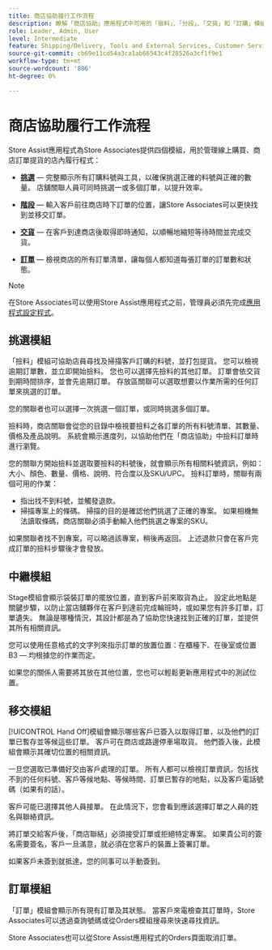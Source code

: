 ```yaml
---
title: 商店協助履行工作流程
description: 瞭解「商店協助」應用程式中可用的「撿料」、「分段」、「交貨」和「訂購」模組。 這些模組可為BOPIS訂單啟用端對端商店履行工作流程。 Store Associates使用這些模組來管理並遞送商店取貨訂單給客戶。
role: Leader, Admin, User
level: Intermediate
feature: Shipping/Delivery, Tools and External Services, Customer Service
source-git-commit: cb69e11cd54a3ca1ab66543c4f28526a3cf1f9e1
workflow-type: tm+mt
source-wordcount: '806'
ht-degree: 0%

---
```


# 商店協助履行工作流程

Store Assist應用程式為Store Associates提供四個模組，用於管理線上購買、商店訂單提貨的店內履行程式：

- **[挑選](#pick-module)** — 完整顯示所有訂購料號與工具，以確保挑選正確的料號與正確的數量。 店舖關聯人員可同時挑選一或多個訂單，以提升效率。

- **[階段](#stage-module)** — 輸入客戶前往商店時下訂單的位置，讓Store Associates可以更快找到並移交訂單。

- **[交貨](#hand-off-module)** — 在客戶到達商店後取得即時通知，以順暢地縮短等待時間並完成交貨。

- **[訂單](#orders-module)** — 檢視商店的所有訂單清單，讓每個人都知道每張訂單的訂單數和狀態。

>[!NOTE]
>
>在Store Associates可以使用Store Assist應用程式之前，管理員必須先完成[應用程式設定程式](app-setup.md)。

## 挑選模組

「撿料」模組可協助店員尋找及掃描客戶訂購的料號，並打包提貨。 您可以檢視逾期訂單數，並立即開始撿料。 您也可以選擇先撿料的其他訂單。 訂單會依交貨到期時間排序，並會先逾期訂單。 存放區關聯可以選取想要以作業所需的任何訂單來挑選的訂單。

您的關聯者也可以選擇一次挑選一個訂單，或同時挑選多個訂單。

撿料時，商店關聯會從您的目錄中檢視要撿料之各訂單的所有料號清單、其數量、價格及產品說明。 系統會顯示進度列，以協助他們在「商店協助」中撿料訂單時進行瀏覽。

您的關聯方開始撿料並選取要撿料的料號後，就會顯示所有相關料號資訊，例如：大小、顏色、數量、價格、說明、符合度以及SKU/UPC。 撿料訂單時，關聯有兩個可用的作業：

- 指出找不到料號，並觸發退款。
- 掃描專案上的條碼。 掃描的目的是確認他們挑選了正確的專案。 如果相機無法讀取條碼，商店關聯必須手動輸入他們挑選之專案的SKU。

如果關聯者找不到專案，可以略過該專案，稍後再返回。  上述退款只會在客戶完成訂單的撿料步驟後才會發放。

## 中繼模組

Stage模組會顯示袋裝訂單的擺放位置，直到客戶前來取貨為止。 設定此地點是關鍵步驟，以防止當店舖夥伴在客戶到達前完成輪班時，或如果您有許多訂單，訂單遺失。 無論是哪種情況，其設計都是為了協助您快速找到正確的訂單，並提供其所有相關資訊。

您可以使用任意格式的文字列來指示訂單的放置位置：在櫃檯下、在後室或位置B3 — 均根據您的作業而定。

如果您的關係人需要將其放在其他位置，您也可以輕鬆更新應用程式中的測試位置。

## 移交模組

[!UICONTROL Hand Off]模組會顯示哪些客戶已簽入以取得訂單，以及他們的訂單已暫存並等候這些訂單。 客戶可在商店或路邊停車場取貨。 他們簽入後，此模組會顯示其確切位置的相關資訊。

一旦您選取已準備好交由客戶處理的訂單。 所有人都可以檢視訂單資訊，包括找不到的任何料號、客戶等候地點、等候時間、訂單已暫存的地點，以及客戶電話號碼（如果有的話）。

客戶可能已選擇其他人員接單。 在此情況下，您會看到應該選擇訂單之人員的姓名與聯絡資訊。

將訂單交給客戶後，「商店聯結」必須接受訂單或拒絕特定專案。 如果貴公司的簽名需要簽名，客戶一旦滿意，就必須在您客戶的裝置上簽署訂單。

如果客戶未簽到就抵達，您的同事可以手動簽到。

## 訂單模組

「訂單」模組會顯示所有現有訂單及其狀態。 當客戶來電檢查其訂單時，Store Associates可以透過查詢號碼或從Orders模組搜尋來快速尋找資訊。

Store Associates也可以從Store Assist應用程式的Orders頁面取消訂單。

